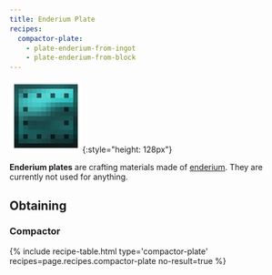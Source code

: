 ```yaml
---
title: Enderium Plate
recipes:
  compactor-plate:
    - plate-enderium-from-ingot
    - plate-enderium-from-block
---
```


![Enderium plate](/assets/images/thermal-foundation/plate-enderium.png){:style="height: 128px"}


**Enderium plates** are crafting materials made of
[enderium](/docs/thermal-foundation/items/materials/ingots/enderium-ingot/).
They are currently not used for anything.


Obtaining
---------

### Compactor
{% include recipe-table.html type='compactor-plate' recipes=page.recipes.compactor-plate no-result=true %}
